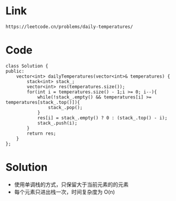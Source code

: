 # Link
    https://leetcode.cn/problems/daily-temperatures/
# Code
    class Solution {
    public:
        vector<int> dailyTemperatures(vector<int>& temperatures) {
            stack<int> stack_;
            vector<int> res(temperatures.size());
            for(int i = temperatures.size() - 1;i >= 0; i--){
                while(!stack_.empty() && temperatures[i] >= temperatures[stack_.top()]){
                    stack_.pop();
                }
                res[i] = stack_.empty() ? 0 : (stack_.top() - i);
                stack_.push(i);
            }
            return res;
        }
    };
# Solution
  * 使用单调栈的方式，只保留大于当前元素的的元素
  * 每个元素只进出栈一次，时间复杂度为 O(n)
